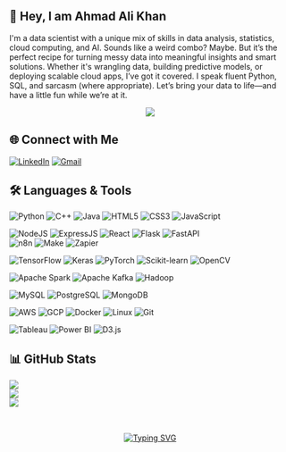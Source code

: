 ## 👋 Hey, I am Ahmad Ali Khan  
I'm a data scientist with a unique mix of skills in data analysis, statistics, cloud computing, and AI. Sounds like a weird combo? Maybe. But it’s the perfect recipe for turning messy data into meaningful insights and smart solutions. Whether it's wrangling data, building predictive models, or deploying scalable cloud apps, I’ve got it covered. I speak fluent Python, SQL, and sarcasm (where appropriate). Let’s bring your data to life—and have a little fun while we’re at it.
<div align="center">
    <img src="https://komarev.com/ghpvc/?username=ahmadalikhan02&&style=flat-square" align="center" />
</div>

## 🌐 Connect with Me  
[![LinkedIn](https://img.shields.io/badge/LinkedIn-0A66C2?style=for-the-badge&logo=linkedin&logoColor=white)](https://www.linkedin.com/in/ahmad-ali-khan-5769912b9/) [![Gmail](https://img.shields.io/badge/Email-D14836?style=for-the-badge&logo=gmail&logoColor=white)](mailto:ahmad.ali.k@outlook.com)

## 🛠️ Languages & Tools   
![Python](https://img.shields.io/badge/Python-3776AB?style=for-the-badge&logo=python&logoColor=white) 
![C++](https://img.shields.io/badge/C++-00599C?style=for-the-badge&logo=cplusplus&logoColor=white) 
![Java](https://img.shields.io/badge/Java-007396?style=for-the-badge&logo=openjdk&logoColor=white) 
![HTML5](https://img.shields.io/badge/HTML5-E34F26?style=for-the-badge&logo=html5&logoColor=white) 
![CSS3](https://img.shields.io/badge/CSS3-1572B6?style=for-the-badge&logo=css3&logoColor=white) 
![JavaScript](https://img.shields.io/badge/JavaScript-F7DF1E?style=for-the-badge&logo=javascript&logoColor=black)  

![NodeJS](https://img.shields.io/badge/Node.js-339933?style=for-the-badge&logo=node.js&logoColor=white) 
![ExpressJS](https://img.shields.io/badge/Express.js-000000?style=for-the-badge&logo=express&logoColor=white) 
![React](https://img.shields.io/badge/React-20232A?style=for-the-badge&logo=react&logoColor=61DAFB) 
![Flask](https://img.shields.io/badge/Flask-000000?style=for-the-badge&logo=flask&logoColor=white) 
![FastAPI](https://img.shields.io/badge/FastAPI-009688?style=for-the-badge&logo=fastapi&logoColor=white)  
![n8n](https://img.shields.io/badge/n8n-EA4E83?style=for-the-badge&logo=n8n&logoColor=white) 
![Make](https://img.shields.io/badge/Make-2F8CBB?style=for-the-badge&logo=make&logoColor=white) 
![Zapier](https://img.shields.io/badge/Zapier-FF4A00?style=for-the-badge&logo=zapier&logoColor=white) 

![TensorFlow](https://img.shields.io/badge/TensorFlow-FF6F00?style=for-the-badge&logo=tensorflow&logoColor=white) 
![Keras](https://img.shields.io/badge/Keras-D00000?style=for-the-badge&logo=keras&logoColor=white) 
![PyTorch](https://img.shields.io/badge/PyTorch-EE4C2C?style=for-the-badge&logo=pytorch&logoColor=white) 
![Scikit-learn](https://img.shields.io/badge/scikit--learn-F7931E?style=for-the-badge&logo=scikitlearn&logoColor=white) 
![OpenCV](https://img.shields.io/badge/OpenCV-5C3EE8?style=for-the-badge&logo=opencv&logoColor=white)  

![Apache Spark](https://img.shields.io/badge/Apache_Spark-E25A1C?style=for-the-badge&logo=apachespark&logoColor=white) 
![Apache Kafka](https://img.shields.io/badge/Apache_Kafka-231F20?style=for-the-badge&logo=apachekafka&logoColor=white) 
![Hadoop](https://img.shields.io/badge/Hadoop-66CCFF?style=for-the-badge&logo=apachehadoop&logoColor=black)  

![MySQL](https://img.shields.io/badge/MySQL-4479A1?style=for-the-badge&logo=mysql&logoColor=white) 
![PostgreSQL](https://img.shields.io/badge/PostgreSQL-4169E1?style=for-the-badge&logo=postgresql&logoColor=white) 
![MongoDB](https://img.shields.io/badge/MongoDB-47A248?style=for-the-badge&logo=mongodb&logoColor=white)  

![AWS](https://img.shields.io/badge/AWS-FF9900?style=for-the-badge&logo=amazonaws&logoColor=white) 
![GCP](https://img.shields.io/badge/GCP-4285F4?style=for-the-badge&logo=googlecloud&logoColor=white) 
![Docker](https://img.shields.io/badge/Docker-2496ED?style=for-the-badge&logo=docker&logoColor=white) 
![Linux](https://img.shields.io/badge/Linux-FCC624?style=for-the-badge&logo=linux&logoColor=black) 
![Git](https://img.shields.io/badge/Git-F05032?style=for-the-badge&logo=git&logoColor=white)  

![Tableau](https://img.shields.io/badge/Tableau-E97627?style=for-the-badge&logo=tableau&logoColor=white) 
![Power BI](https://img.shields.io/badge/Power_BI-F2C811?style=for-the-badge&logo=powerbi&logoColor=black)
![D3.js](https://img.shields.io/badge/D3.js-F9A03C?style=for-the-badge&logo=d3.js&logoColor=white)

## 📊 GitHub Stats  
![](https://github-readme-stats.vercel.app/api?username=AHMAD-ALYY&theme=merko&hide_border=false&include_all_commits=true&count_private=true)  
![](https://github-readme-streak-stats.herokuapp.com/?user=AHMAD-ALYY&theme=merko&hide_border=false)  
![](https://github-readme-stats.vercel.app/api/top-langs/?username=AHMAD-ALYY&theme=merko&hide_border=false&layout=compact)  

##
<br>
<div align="center">
    <a href="https://git.io/typing-svg"><img src="https://readme-typing-svg.demolab.com?font=Poppins&weight=600&size=25&pause=1000&color=EBD665&center=true&width=435&lines=Sky+is+not+the+limit!+%F0%9F%9A%80" alt="Typing SVG" /></a>
</div>
